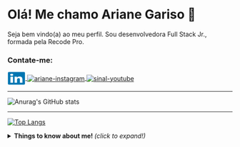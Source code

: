 <h1>Olá! Me chamo Ariane Gariso 👋</h1> 

Seja bem vindo(a) ao meu perfil. Sou desenvolvedora Full Stack Jr., formada pela Recode Pro. 

<h3>Contate-me:</h3>


<a href="https://www.linkedin.com/in/arianegariso/" target="blank">
<img align="center" alt="ariane-linkedin" height="30" width="40" src="https://raw.githubusercontent.com/devicons/devicon/master/icons/linkedin/linkedin-original.svg" style="max-width:100%;">
</a>
<a href="https://www.instagram.com/arianegarisocantora" target="blank">
<img align="center" alt="ariane-instagram" height="30" width="40" src="https://www.flaticon.com/svg/vstatic/svg/1384/1384063.svg?token=exp=1615474715~hmac=7ac9703e9e0942754005968d76e471f5" style="max-width:100%;">
</a>
<a href="https://youtu.be/QfOh28iCZzQ" target="blank">
<img align="center" alt="sinal-youtube" height="30" width="40" src="https://www.flaticon.com/svg/vstatic/svg/185/185983.svg?token=exp=1615474979~hmac=7baa64e0b7dd3a8bb83850233c1379c5" style="max-width:100%;">
</a>

<br>

<hr>

![Anurag's GitHub stats](https://github-readme-stats.vercel.app/api?username=Arigariso&show_icons=true&theme=merko)

<hr>

[![Top Langs](https://github-readme-stats.vercel.app/api/top-langs/?username=Arigariso)](https://github.com/Arigariso/github-readme-stats)

<details>
  <summary> <b> Things to know about me! </b> <i>(click to expand!)</i> </summary>
  
 <br>
  testando
  
</details>


